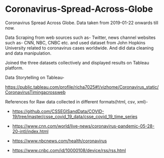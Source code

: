 # Coronavirus-Spread-Across-Globe
Coronavirus Spread Across Globe. Data taken from 2019-01-22 onwards till now.

Data Scraping from web sources such as- Twitter, news channel websites such as- CNN, NBC, CNBC etc. and used dataset from John Hopkins University related to coronavirus cases worldwide. And did data cleaning and data manipulation. 

Joined the three datasets collectively and displayed results on Tableau platform.

Data Storytelling on Tableau-

https://public.tableau.com/profile/richa7025#!/vizhome/Coronavirus_static/CoronavirusTimingacrossweb


References for Raw data collected in different formats(html, csv, xml)-

- https://github.com/CSSEGISandData/COVID-19/tree/master/csse_covid_19_data/csse_covid_19_time_series

- https://www.cnn.com/world/live-news/coronavirus-pandemic-05-28-20-intl/index.html

- https://www.nbcnews.com/health/coronavirus

- https://www.cnbc.com/id/10000108/device/rss/rss.html
